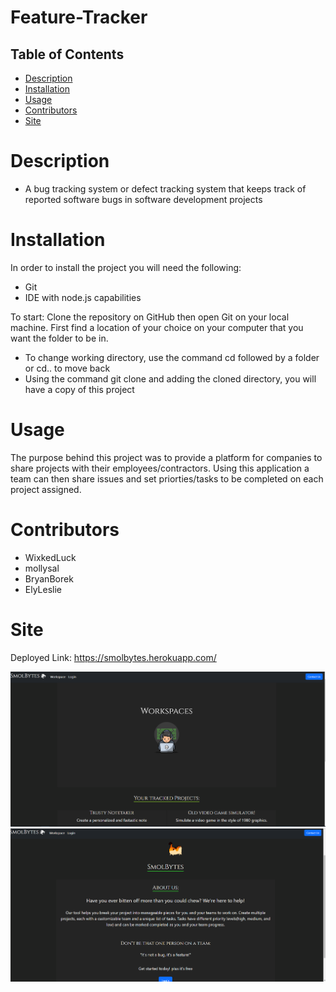 # Feature-Tracker

## Table of Contents
* [Description](#description)
* [Installation](#installation)
* [Usage](#usage)
 * [Contributors](#contributors)
 * [Site](#site)

# Description
- A bug tracking system or defect tracking system that keeps track of reported software bugs in software development projects


# Installation
In order to install the project you will need the following: 
- Git
- IDE with node.js capabilities 

To start: 
Clone the repository on GitHub then open Git on your local machine. First find a location of your choice on your computer that you want the folder to be in.
- To change working directory, use the command cd followed by a folder or cd.. to move back  
- Using the command git clone and adding the cloned directory, you will have a copy of this project


# Usage 
The purpose behind this project was to provide a platform for companies to share projects with their employees/contractors. Using this application a team can then share issues and set priorties/tasks to be completed on each project assigned.   


# Contributors
- WixkedLuck
- mollysal
- BryanBorek
- ElyLeslie

# Site
Deployed Link: 
https://smolbytes.herokuapp.com/

![Workspace-Demo](./client/src/images/Workspace.PNG)
![Home-Demo](./client/src/images/home.PNG)
